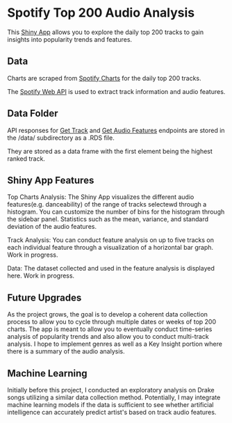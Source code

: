# Spotify Top 200 Audio Analysis 

This [Shiny App](https://jasonchong.shinyapps.io/songanalysis/) allows you to explore the daily top 200 tracks to gain insights into popularity trends and features.

## Data 

Charts are scraped from [Spotify Charts](https://spotifycharts.com/regional) for the daily top 200 tracks. 

The [Spotify Web API](https://developer.spotify.com/web-api/endpoint-reference/) is used to extract track information and audio features.

## Data Folder

API responses for [Get Track](https://developer.spotify.com/web-api/get-track/) and [Get Audio Features](https://developer.spotify.com/web-api/get-audio-features/) endpoints are stored in the /data/ subdirectory as a .RDS file. 

They are stored as a data frame with the first element being the highest ranked track.

## Shiny App Features

Top Charts Analysis:
The Shiny App visualizes the different audio features(e.g. danceability) of the range of tracks selectewd through a histogram. You can customize the number of bins for the histogram through the sidebar panel. Statistics such as the mean, variance, and standard deviation of the audio features.

Track Analysis:
You can conduct feature analysis on up to five tracks on each individual feature through a visualization of a horizontal bar graph. Work in progress.

Data: 
The dataset collected and used in the feature analysis is displayed here. Work in progress.

## Future Upgrades
As the project grows, the goal is to develop a coherent data collection process to allow you to cycle through multiple dates or weeks of top 200 charts. The app is meant to allow you to eventually conduct time-series analysis of popularity trends and also allow you to conduct multi-track analysis. I hope to implement genres as well as a Key Insight portion where there is a summary of the audio analysis.

## Machine Learning
Initially before this project, I conducted an exploratory analysis on Drake songs utilizing a similar data collection method. Potentially, I may integrate machine learning models if the data is sufficient to see whether artificial intelligence can accurately predict artist's based on track audio features.



